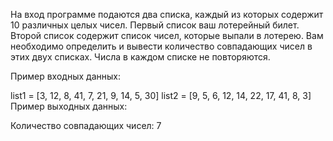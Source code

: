 На вход программе подаются два списка, каждый из которых содержит 10 различных целых чисел.
Первый список ваш лотерейный билет.
Второй список содержит список чисел, которые выпали в лотерею.
Вам необходимо определить и вывести количество совпадающих чисел в этих двух списках.
Числа в каждом списке не повторяются.

Пример входных данных:


list1 = [3, 12, 8, 41, 7, 21, 9, 14, 5, 30]
list2 = [9, 5, 6, 12, 14, 22, 17, 41, 8, 3]
Пример выходных данных:


Количество совпадающих чисел: 7